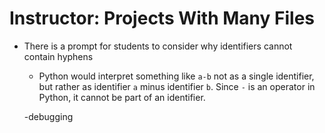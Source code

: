 # Instructor: Projects With Many Files

- There is a prompt for students to consider why identifiers cannot contain hyphens
  - Python would interpret something like `a-b` not as a single identifier, but rather as identifier `a` minus identifier `b`. Since `-` is an operator in Python, it cannot be part of an identifier.

  -debugging
